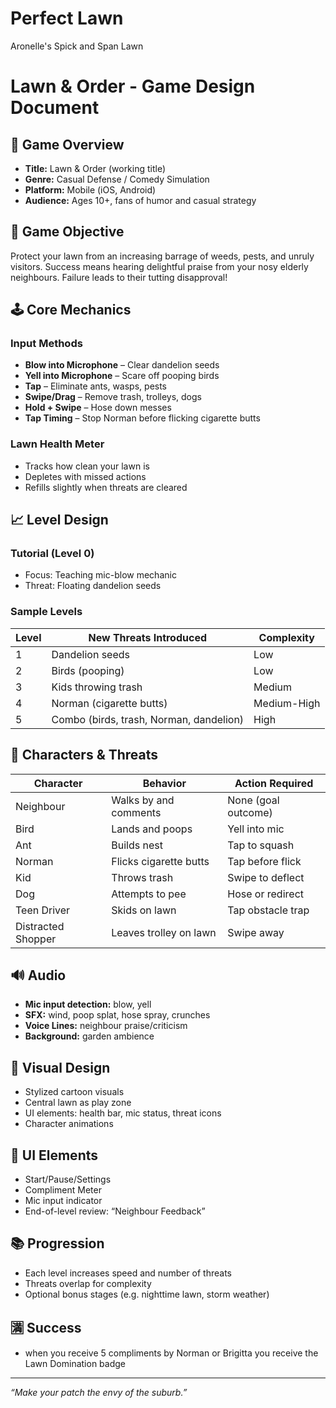 # Perfect Lawn
Aronelle's Spick and Span Lawn

# Lawn & Order - Game Design Document

## 🎯 Game Overview
- **Title:** Lawn & Order (working title)
- **Genre:** Casual Defense / Comedy Simulation
- **Platform:** Mobile (iOS, Android)
- **Audience:** Ages 10+, fans of humor and casual strategy

## 🌿 Game Objective
Protect your lawn from an increasing barrage of weeds, pests, and unruly visitors. Success means hearing delightful praise from your nosy elderly neighbours. Failure leads to their tutting disapproval!

## 🕹️ Core Mechanics

### Input Methods
- **Blow into Microphone** – Clear dandelion seeds
- **Yell into Microphone** – Scare off pooping birds
- **Tap** – Eliminate ants, wasps, pests
- **Swipe/Drag** – Remove trash, trolleys, dogs
- **Hold + Swipe** – Hose down messes
- **Tap Timing** – Stop Norman before flicking cigarette butts

### Lawn Health Meter
- Tracks how clean your lawn is
- Depletes with missed actions
- Refills slightly when threats are cleared

## 📈 Level Design

### Tutorial (Level 0)
- Focus: Teaching mic-blow mechanic
- Threat: Floating dandelion seeds

### Sample Levels

| Level | New Threats Introduced                | Complexity    |
|-------|----------------------------------------|---------------|
| 1     | Dandelion seeds                        | Low           |
| 2     | Birds (pooping)                        | Low           |
| 3     | Kids throwing trash                    | Medium        |
| 4     | Norman (cigarette butts)              | Medium-High   |
| 5     | Combo (birds, trash, Norman, dandelion)| High          |

## 👥 Characters & Threats

| Character          | Behavior                          | Action Required     |
|-------------------|-----------------------------------|---------------------|
| Neighbour          | Walks by and comments             | None (goal outcome) |
| Bird               | Lands and poops                   | Yell into mic       |
| Ant                | Builds nest                       | Tap to squash       |
| Norman             | Flicks cigarette butts            | Tap before flick    |
| Kid                | Throws trash                      | Swipe to deflect    |
| Dog                | Attempts to pee                   | Hose or redirect    |
| Teen Driver        | Skids on lawn                     | Tap obstacle trap   |
| Distracted Shopper | Leaves trolley on lawn            | Swipe away          |

## 🔊 Audio

- **Mic input detection:** blow, yell
- **SFX:** wind, poop splat, hose spray, crunches
- **Voice Lines:** neighbour praise/criticism
- **Background:** garden ambience

## 🎨 Visual Design

- Stylized cartoon visuals
- Central lawn as play zone
- UI elements: health bar, mic status, threat icons
- Character animations

## 🧭 UI Elements

- Start/Pause/Settings
- Compliment Meter
- Mic input indicator
- End-of-level review: “Neighbour Feedback”

## 📚 Progression

- Each level increases speed and number of threats
- Threats overlap for complexity
- Optional bonus stages (e.g. nighttime lawn, storm weather)

## 🈵 Success

- when you receive 5 compliments by Norman or Brigitta you receive the Lawn Domination badge
---

*“Make your patch the envy of the suburb.”*

